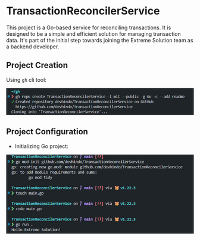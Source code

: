 # TransactionReconcilerService

This project is a Go-based service for reconciling transactions. It is designed to be a simple and efficient solution for managing transaction data. It's part of the initial step towards joining the Extreme Solution team as a backend developer.

## Project Creation

Using `gh` cli tool:

![Project Creation](./assets/imgs/projecCreation.png)

## Project Configuration


- Initializing Go project:

![Initializing Go project](./assets/imgs/initGoProject.png)
